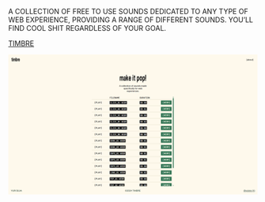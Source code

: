 A COLLECTION OF FREE TO USE SOUNDS DEDICATED TO ANY TYPE OF WEB EXPERIENCE, PROVIDING A RANGE OF DIFFERENT SOUNDS.
YOU’LL FIND COOL SHIT REGARDLESS OF YOUR GOAL.

<a href="https://timbre.yvri.vercel.app/sounds" target="_blank">TIMBRE</a>

![Timbre](https://github.com/yuirsilva/timbre/blob/main/timbre.png)

